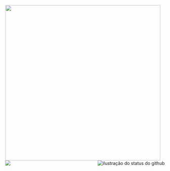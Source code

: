 
                                          
<img height="490" src="https://i.imgur.com/yDNdkdJ.png"/> <img src="https://github-readme-stats.vercel.app/api/top-langs/?username=ericasousaa&layout=compact&show_icons=true&title_color=FFFFFF&text_color=FFFFFF&icon_color=660033&bg_color=000000&cache_seconds=2300" alt="ilustração do status do github" align="right"> [![](https://img.shields.io/badge/-linkedin-0073B1?style=flat-square)](http://linkedin.com/in/ericasousaa)
